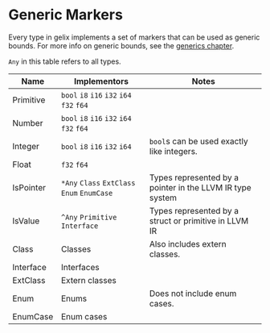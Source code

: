 # Generic Markers

Every type in gelix implements a set of markers that can be used as generic bounds.
For more info on generic bounds, see the [generics chapter](generics.md).

`Any` in this table refers to all types.

Name | Implementors | Notes
--- | --- | --- 
Primitive | `bool` `i8` `i16` `i32` `i64` `f32` `f64`
Number | `bool` `i8` `i16` `i32` `i64` `f32` `f64`
Integer |`bool` `i8` `i16` `i32` `i64` | `bool`s can be used exactly like integers.
Float | `f32` `f64`
IsPointer | `*Any` `Class` `ExtClass` `Enum` `EnumCase` | Types represented by a pointer in the LLVM IR type system
IsValue | `^Any` `Primitive` `Interface` | Types represented by a struct or primitive in LLVM IR
Class | Classes | Also includes extern classes.
Interface | Interfaces
ExtClass | Extern classes
Enum | Enums | Does not include enum cases.
EnumCase | Enum cases
